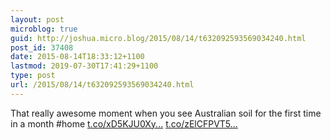 ```yaml
---
layout: post
microblog: true
guid: http://joshua.micro.blog/2015/08/14/t632092593569034240.html
post_id: 37408
date: 2015-08-14T18:33:12+1100
lastmod: 2019-07-30T17:41:29+1100
type: post
url: /2015/08/14/t632092593569034240.html
---
```

That really awesome moment when you see Australian soil for the first time in a month #home [t.co/xD5KJU0Xy...](http://t.co/xD5KJU0Xyj) [t.co/zElCFPVT5...](http://t.co/zElCFPVT5D)
